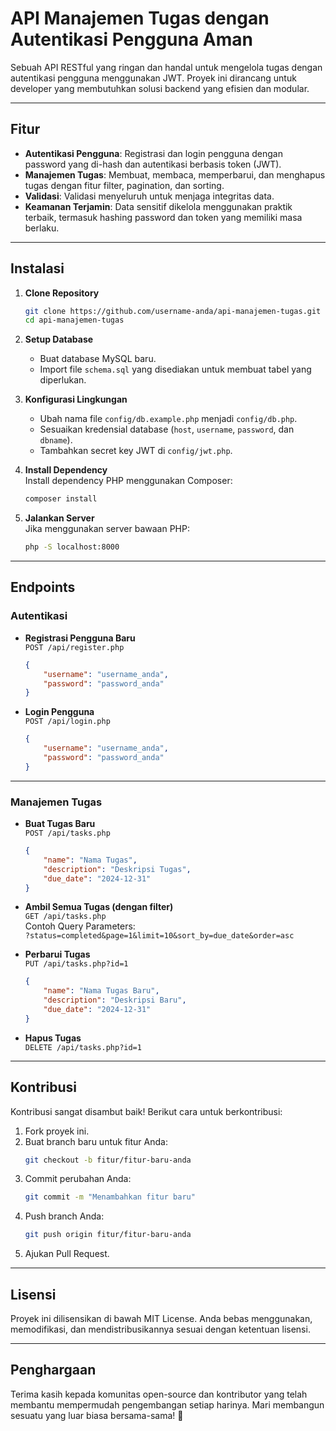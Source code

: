 # API Manajemen Tugas dengan Autentikasi Pengguna Aman  
Sebuah API RESTful yang ringan dan handal untuk mengelola tugas dengan autentikasi pengguna menggunakan JWT. Proyek ini dirancang untuk developer yang membutuhkan solusi backend yang efisien dan modular.  

---

## Fitur  
- **Autentikasi Pengguna**: Registrasi dan login pengguna dengan password yang di-hash dan autentikasi berbasis token (JWT).  
- **Manajemen Tugas**: Membuat, membaca, memperbarui, dan menghapus tugas dengan fitur filter, pagination, dan sorting.  
- **Validasi**: Validasi menyeluruh untuk menjaga integritas data.  
- **Keamanan Terjamin**: Data sensitif dikelola menggunakan praktik terbaik, termasuk hashing password dan token yang memiliki masa berlaku.  

---

## Instalasi  

1. **Clone Repository**  
   ```bash
   git clone https://github.com/username-anda/api-manajemen-tugas.git
   cd api-manajemen-tugas
   ```

2. **Setup Database**  
   - Buat database MySQL baru.  
   - Import file `schema.sql` yang disediakan untuk membuat tabel yang diperlukan.  

3. **Konfigurasi Lingkungan**  
   - Ubah nama file `config/db.example.php` menjadi `config/db.php`.  
   - Sesuaikan kredensial database (`host`, `username`, `password`, dan `dbname`).  
   - Tambahkan secret key JWT di `config/jwt.php`.  

4. **Install Dependency**  
   Install dependency PHP menggunakan Composer:  
   ```bash
   composer install
   ```

5. **Jalankan Server**  
   Jika menggunakan server bawaan PHP:  
   ```bash
   php -S localhost:8000
   ```

---

## Endpoints  

### **Autentikasi**  
- **Registrasi Pengguna Baru**  
  `POST /api/register.php`  
  ```json
  {
      "username": "username_anda",
      "password": "password_anda"
  }
  ```

- **Login Pengguna**  
  `POST /api/login.php`  
  ```json
  {
      "username": "username_anda",
      "password": "password_anda"
  }
  ```

---

### **Manajemen Tugas**  
- **Buat Tugas Baru**  
  `POST /api/tasks.php`  
  ```json
  {
      "name": "Nama Tugas",
      "description": "Deskripsi Tugas",
      "due_date": "2024-12-31"
  }
  ```

- **Ambil Semua Tugas (dengan filter)**  
  `GET /api/tasks.php`  
  Contoh Query Parameters:  
  `?status=completed&page=1&limit=10&sort_by=due_date&order=asc`  

- **Perbarui Tugas**  
  `PUT /api/tasks.php?id=1`  
  ```json
  {
      "name": "Nama Tugas Baru",
      "description": "Deskripsi Baru",
      "due_date": "2024-12-31"
  }
  ```

- **Hapus Tugas**  
  `DELETE /api/tasks.php?id=1`  

---

## Kontribusi  

Kontribusi sangat disambut baik! Berikut cara untuk berkontribusi:  
1. Fork proyek ini.  
2. Buat branch baru untuk fitur Anda:  
   ```bash
   git checkout -b fitur/fitur-baru-anda
   ```
3. Commit perubahan Anda:  
   ```bash
   git commit -m "Menambahkan fitur baru"
   ```
4. Push branch Anda:  
   ```bash
   git push origin fitur/fitur-baru-anda
   ```
5. Ajukan Pull Request.  

---

## Lisensi  
Proyek ini dilisensikan di bawah MIT License. Anda bebas menggunakan, memodifikasi, dan mendistribusikannya sesuai dengan ketentuan lisensi.  

---

## Penghargaan  
Terima kasih kepada komunitas open-source dan kontributor yang telah membantu mempermudah pengembangan setiap harinya. Mari membangun sesuatu yang luar biasa bersama-sama! 🚀  
```
